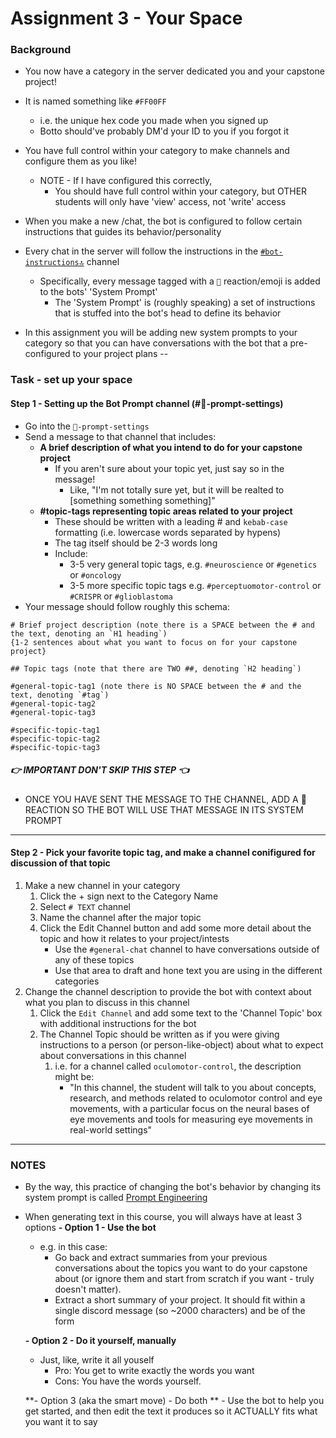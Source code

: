 # Assignment 3 - Your Space
### Background 
- You now have a category in the server dedicated you and your capstone project!
- It is named something like `#FF00FF` 
  - i.e. the unique hex code you made when you signed up
  - Botto should've probably DM'd your ID to you if you forgot it 
   
- You have full control within your category to make channels and configure them as you like!
   - NOTE - If I have configured this correctly, 
      - You should have full control within your category, but OTHER students will only have 'view' access, not 'write' access
  
- When you make a new /chat, the bot is configured to follow certain instructions that guides its behavior/personality
  
- Every chat in the server will follow the instructions in the [`#bot-instructions🔝`](https://discord.com/channels/1194766712680222800/1194766713267433554) channel
  - Specifically, every message tagged with a `🤖` reaction/emoji is added to the bots' 'System Prompt'
    - The 'System Prompt' is (roughly speaking) a set of instructions that is stuffed into the bot's head to define its behavior
- In this assignment you will be adding new system prompts to your category so that you can have conversations with the bot that a pre-configured to your project plans
--
### Task - set up your space   
#### Step 1 - Setting up the Bot Prompt channel (#🤖-prompt-settings)
 - Go into the `🤖-prompt-settings`
 - Send a message to that channel that includes:
   - **A brief description of what you intend to do for your capstone project**
     - If you aren't sure about your topic yet, just say so in the message!
       - Like, "I'm not totally sure yet, but it will be realted to [something something something]"
   - **#topic-tags representing topic areas related to your project**
     - These should be written with a leading # and `kebab-case` formatting (i.e. lowercase words separated by hypens)
     - The tag itself should be 2-3 words long
     - Include: 
       - 3-5 very general topic tags, e.g. `#neuroscience` or `#genetics` or `#oncology`
       - 3-5 more specific topic tags e.g. `#perceptuomotor-control` or `#CRISPR` or `#glioblastoma`
  - Your message should follow roughly this schema:
```
# Brief project description (note there is a SPACE between the # and the text, denoting an `H1 heading`)
{1-2 sentences about what you want to focus on for your capstone project}

## Topic tags (note that there are TWO ##, denoting `H2 heading`)

#general-topic-tag1 (note there is NO SPACE between the # and the text, denoting `#tag`)
#general-topic-tag2
#general-topic-tag3

#specific-topic-tag1
#specific-topic-tag2
#specific-topic-tag3
```

##### 👉 IMPORTANT DON'T SKIP THIS STEP 👈
- ONCE YOU HAVE SENT THE MESSAGE TO THE CHANNEL, ADD A 🤖 REACTION SO THE BOT WILL USE THAT MESSAGE IN ITS SYSTEM PROMPT

---
#### Step 2 - Pick your favorite topic tag, and make a channel conifigured for discussion of that topic
1.  Make a new channel in your category 
      1. Click the + sign next to the Category Name
      1. Select `# TEXT` channel
      1. Name the channel after the major topic
      1. Click the Edit Channel button and add some more detail about the topic and how it relates to your project/intests
          - Use the `#general-chat` channel to have conversations outside of any of these topics
          - Use that area to draft and hone text you are using in the different categories
1.  Change the channel description to provide the bot with context about what you plan to discuss in this channel 
    1.  Click the `Edit Channel` and add some text to the 'Channel Topic' box with additional instructions for the bot
    2.  The Channel Topic should be written as if you were giving instructions to a person (or person-like-object) about what to expect about  conversations in this channel
        1.  i.e. for a channel called `oculomotor-control`, the description might be: 
            -   "In this channel, the student will talk to you about concepts, research, and methods related to oculomotor control and eye movements, with a particular focus on the neural bases of eye movements and tools for measuring eye movements in real-world settings" 

---
### NOTES
- By the way, this practice of changing the bot's behavior by changing its system prompt is called [Prompt Engineering](https://platform.openai.com/docs/guides/prompt-engineering)
- When generating text in this course, you will always have at least 3 options
  **-  Option 1 - Use the bot**
     - e.g. in this case: 
       - Go back and extract summaries from your previous conversations about the topics you want to do your capstone about (or ignore them and start from scratch if you want - truly doesn't matter).
       - Extract a short summary of your project. It should fit within a single discord message (so ~2000 characters) and be of the form

  **- Option 2 - Do it yourself, manually**
    - Just, like, write it all youself
      - Pro: You get to write exactly the words you want
      - Cons: You have the words yourself. 

  **- Option 3 (aka the smart move) - Do both **
      - Use the bot to help you get started, and then edit the text it produces so it ACTUALLY fits what you want it to say
